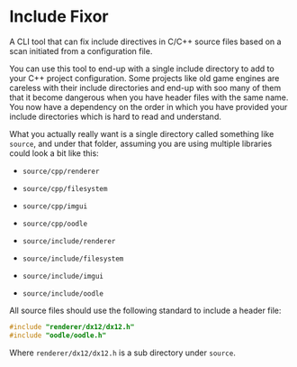 # Include Fixor

A CLI tool that can fix include directives in C/C++ source files based on a scan initiated from a configuration file.

You can use this tool to end-up with a single include directory to add to your C++ project configuration. 
Some projects like old game engines are careless with their include directories and end-up with soo many of them that it 
become dangerous when you have header files with the same name. 
You now have a dependency on the order in which you have provided your include directories which is hard to read and understand.

What you actually really want is a single directory called something like `source`, and under that folder, assuming you are
using multiple libraries could look a bit like this:

- `source/cpp/renderer`
- `source/cpp/filesystem`
- `source/cpp/imgui`
- `source/cpp/oodle`

- `source/include/renderer`
- `source/include/filesystem`
- `source/include/imgui`
- `source/include/oodle`

All source files should use the following standard to include a header file:

```c++
#include "renderer/dx12/dx12.h"
#include "oodle/oodle.h"
```

Where `renderer/dx12/dx12.h` is a sub directory under `source`.

